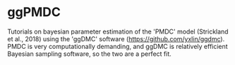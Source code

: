 # ggPMDC
Tutorials on bayesian parameter estimation of the 'PMDC' model (Strickland et al., 2018) using the 'ggDMC' software (https://github.com/yxlin/ggdmc). PMDC is very computationally demanding, and ggDMC is relatively efficient Bayesian sampling software, so the two are a perfect fit.
